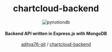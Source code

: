 <h1 align="center">chartcloud-backend</h1>

<p align="center">
    <img src="https://files.catbox.moe/6e2iy5.png" alt="pynotiondb">
</p>

<h4 align="center">Backend API written in Express.js with MongoDB</h4>

<div style="text-align:center;">
  <a href="https://github.com/aditya76-git">aditya76-git</a> /
  <a href="https://github.com/aditya76-git/chartcloud-backend">chartcloud-backend</a>
</div>
